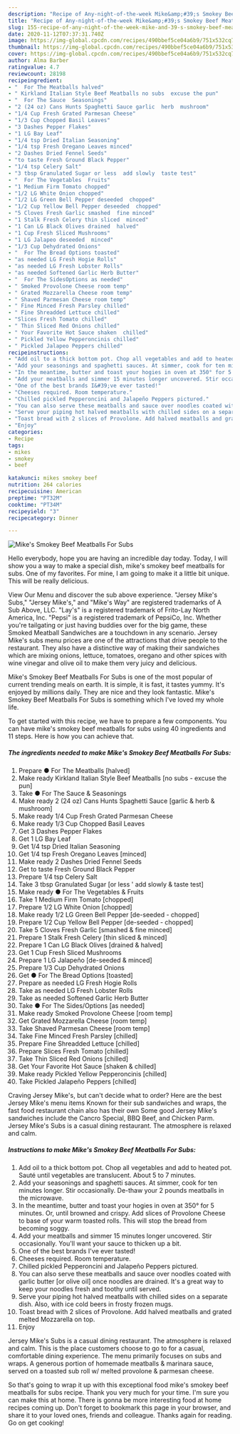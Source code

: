 ```yaml
---
description: "Recipe of Any-night-of-the-week Mike&amp;#39;s Smokey Beef Meatballs For Subs"
title: "Recipe of Any-night-of-the-week Mike&amp;#39;s Smokey Beef Meatballs For Subs"
slug: 155-recipe-of-any-night-of-the-week-mike-and-39-s-smokey-beef-meatballs-for-subs
date: 2020-11-12T07:37:31.740Z
image: https://img-global.cpcdn.com/recipes/490bbef5ce04a6b9/751x532cq70/mikes-smokey-beef-meatballs-for-subs-recipe-main-photo.jpg
thumbnail: https://img-global.cpcdn.com/recipes/490bbef5ce04a6b9/751x532cq70/mikes-smokey-beef-meatballs-for-subs-recipe-main-photo.jpg
cover: https://img-global.cpcdn.com/recipes/490bbef5ce04a6b9/751x532cq70/mikes-smokey-beef-meatballs-for-subs-recipe-main-photo.jpg
author: Alma Barber
ratingvalue: 4.7
reviewcount: 28198
recipeingredient:
- "  For The Meatballs halved"
- " Kirkland Italian Style Beef Meatballs no subs  excuse the pun"
- "  For The Sauce  Seasonings"
- "2 (24 oz) Cans Hunts Spaghetti Sauce garlic  herb  mushroom"
- "1/4 Cup Fresh Grated Parmesan Cheese"
- "1/3 Cup Chopped Basil Leaves"
- "3 Dashes Pepper Flakes"
- "1 LG Bay Leaf"
- "1/4 tsp Dried Italian Seasoning"
- "1/4 tsp Fresh Oregano Leaves minced"
- "2 Dashes Dried Fennel Seeds"
- "to taste Fresh Ground Black Pepper"
- "1/4 tsp Celery Salt"
- "3 tbsp Granulated Sugar or less  add slowly  taste test"
- "  For The Vegetables  Fruits"
- "1 Medium Firm Tomato chopped"
- "1/2 LG White Onion chopped"
- "1/2 LG Green Bell Pepper deseeded  chopped"
- "1/2 Cup Yellow Bell Pepper deseeded  chopped"
- "5 Cloves Fresh Garlic smashed  fine minced"
- "1 Stalk Fresh Celery thin sliced  minced"
- "1 Can LG Black Olives drained  halved"
- "1 Cup Fresh Sliced Mushrooms"
- "1 LG Jalapeo deseeded  minced"
- "1/3 Cup Dehydrated Onions"
- "  For The Bread Options toasted"
- "as needed LG Fresh Hogie Rolls"
- "as needed LG Fresh Lobster Rolls"
- "as needed Softened Garlic Herb Butter"
- "  For The SidesOptions as needed"
- " Smoked Provolone Cheese room temp"
- " Grated Mozzarella Cheese room temp"
- " Shaved Parmesan Cheese room temp"
- " Fine Minced Fresh Parsley chilled"
- " Fine Shreadded Lettuce chilled"
- "Slices Fresh Tomato chilled"
- " Thin Sliced Red Onions chilled"
- " Your Favorite Hot Sauce shaken  chilled"
- " Pickled Yellow Pepperoncinis chilled"
- " Pickled Jalapeo Peppers chilled"
recipeinstructions:
- "Add oil to a thick bottom pot. Chop all vegetables and add to heated pot. Sauté until vegetables are translucent. About 5 to 7 minutes."
- "Add your seasonings and spaghetti sauces. At simmer, cook for ten minutes longer. Stir occasionally. De-thaw your 2 pounds meatballs in the microwave."
- "In the meantime, butter and toast your hogies in oven at 350° for 5 minutes. Or, until browned and crispy. Add slices of Provolone Cheese to base of your warm toasted rolls. This will stop the bread from becoming soggy."
- "Add your meatballs and simmer 15 minutes longer uncovered. Stir occasionally. You&#39;ll want your sauce to thicken up a bit."
- "One of the best brands I&#39;ve ever tasted!"
- "Cheeses required. Room temperature."
- "Chilled pickled Pepperoncini and Jalapeño Peppers pictured."
- "You can also serve these meatballs and sauce over noodles coated with garlic butter [or olive oil] once noodles are drained. It&#39;s a great way to keep your noodles fresh and toothy until served."
- "Serve your piping hot halved meatballs with chilled sides on a separate dish. Also, with ice cold beers in frosty frozen mugs."
- "Toast bread with 2 slices of Provolone. Add halved meatballs and grated melted Mozzarella on top."
- "Enjoy"
categories:
- Recipe
tags:
- mikes
- smokey
- beef

katakunci: mikes smokey beef 
nutrition: 264 calories
recipecuisine: American
preptime: "PT32M"
cooktime: "PT34M"
recipeyield: "3"
recipecategory: Dinner

---
```



![Mike&#39;s Smokey Beef Meatballs For Subs](https://img-global.cpcdn.com/recipes/490bbef5ce04a6b9/751x532cq70/mikes-smokey-beef-meatballs-for-subs-recipe-main-photo.jpg)

Hello everybody, hope you are having an incredible day today. Today, I will show you a way to make a special dish, mike&#39;s smokey beef meatballs for subs. One of my favorites. For mine, I am going to make it a little bit unique. This will be really delicious.

View Our Menu and discover the sub above experience. &#34;Jersey Mike&#39;s Subs,&#34; &#34;Jersey Mike&#39;s,&#34; and &#34;Mike&#39;s Way&#34; are registered trademarks of A Sub Above, LLC. &#34;Lay&#39;s&#34; is a registered trademark of Frito-Lay North America, Inc. &#34;Pepsi&#34; is a registered trademark of PepsiCo, Inc. Whether you&#39;re tailgating or just having buddies over for the big game, these Smoked Meatball Sandwiches are a touchdown in any scenario. Jersey Mike&#39;s subs menu prices are one of the attractions that drive people to the restaurant. They also have a distinctive way of making their sandwiches which are mixing onions, lettuce, tomatoes, oregano and other spices with wine vinegar and olive oil to make them very juicy and delicious.

Mike&#39;s Smokey Beef Meatballs For Subs is one of the most popular of current trending meals on earth. It is simple, it is fast, it tastes yummy. It's enjoyed by millions daily. They are nice and they look fantastic. Mike&#39;s Smokey Beef Meatballs For Subs is something which I've loved my whole life.


To get started with this recipe, we have to prepare a few components. You can have mike&#39;s smokey beef meatballs for subs using 40 ingredients and 11 steps. Here is how you can achieve that.

<!--inarticleads1-->

##### The ingredients needed to make Mike&#39;s Smokey Beef Meatballs For Subs:

1. Prepare  ● For The Meatballs [halved]
1. Make ready  Kirkland Italian Style Beef Meatballs [no subs - excuse the pun]
1. Take  ● For The Sauce &amp; Seasonings
1. Make ready 2 (24 oz) Cans Hunts Spaghetti Sauce [garlic &amp; herb &amp; mushroom]
1. Make ready 1/4 Cup Fresh Grated Parmesan Cheese
1. Make ready 1/3 Cup Chopped Basil Leaves
1. Get 3 Dashes Pepper Flakes
1. Get 1 LG Bay Leaf
1. Get 1/4 tsp Dried Italian Seasoning
1. Get 1/4 tsp Fresh Oregano Leaves [minced]
1. Make ready 2 Dashes Dried Fennel Seeds
1. Get to taste Fresh Ground Black Pepper
1. Prepare 1/4 tsp Celery Salt
1. Take 3 tbsp Granulated Sugar [or less &#39; add slowly &amp; taste test]
1. Make ready  ● For The Vegetables &amp; Fruits
1. Take 1 Medium Firm Tomato [chopped]
1. Prepare 1/2 LG White Onion [chopped]
1. Make ready 1/2 LG Green Bell Pepper [de-seeded - chopped]
1. Prepare 1/2 Cup Yellow Bell Pepper [de-seeded - chopped]
1. Take 5 Cloves Fresh Garlic [smashed &amp; fine minced]
1. Prepare 1 Stalk Fresh Celery [thin sliced &amp; minced]
1. Prepare 1 Can LG Black Olives [drained &amp; halved]
1. Get 1 Cup Fresh Sliced Mushrooms
1. Prepare 1 LG Jalapeño [de-seeded &amp; minced]
1. Prepare 1/3 Cup Dehydrated Onions
1. Get  ● For The Bread Options [toasted]
1. Prepare as needed LG Fresh Hogie Rolls
1. Take as needed LG Fresh Lobster Rolls
1. Take as needed Softened Garlic Herb Butter
1. Take  ● For The Sides/Options [as needed]
1. Make ready  Smoked Provolone Cheese [room temp]
1. Get  Grated Mozzarella Cheese [room temp]
1. Take  Shaved Parmesan Cheese [room temp]
1. Take  Fine Minced Fresh Parsley [chilled]
1. Prepare  Fine Shreadded Lettuce [chilled]
1. Prepare Slices Fresh Tomato [chilled]
1. Take  Thin Sliced Red Onions [chilled]
1. Get  Your Favorite Hot Sauce [shaken &amp; chilled]
1. Make ready  Pickled Yellow Pepperoncinis [chilled]
1. Take  Pickled Jalapeño Peppers [chilled]


Craving Jersey Mike&#39;s, but can&#39;t decide what to order? Here are the best Jersey Mike&#39;s menu items Known for their sub sandwiches and wraps, the fast food restaurant chain also has their own Some good Jersey Mike&#39;s sandwiches include the Cancro Special, BBQ Beef, and Chicken Parm. Jersey Mike&#39;s Subs is a casual dining restaurant. The atmosphere is relaxed and calm. 

<!--inarticleads2-->

##### Instructions to make Mike&#39;s Smokey Beef Meatballs For Subs:

1. Add oil to a thick bottom pot. Chop all vegetables and add to heated pot. Sauté until vegetables are translucent. About 5 to 7 minutes.
1. Add your seasonings and spaghetti sauces. At simmer, cook for ten minutes longer. Stir occasionally. De-thaw your 2 pounds meatballs in the microwave.
1. In the meantime, butter and toast your hogies in oven at 350° for 5 minutes. Or, until browned and crispy. Add slices of Provolone Cheese to base of your warm toasted rolls. This will stop the bread from becoming soggy.
1. Add your meatballs and simmer 15 minutes longer uncovered. Stir occasionally. You&#39;ll want your sauce to thicken up a bit.
1. One of the best brands I&#39;ve ever tasted!
1. Cheeses required. Room temperature.
1. Chilled pickled Pepperoncini and Jalapeño Peppers pictured.
1. You can also serve these meatballs and sauce over noodles coated with garlic butter [or olive oil] once noodles are drained. It&#39;s a great way to keep your noodles fresh and toothy until served.
1. Serve your piping hot halved meatballs with chilled sides on a separate dish. Also, with ice cold beers in frosty frozen mugs.
1. Toast bread with 2 slices of Provolone. Add halved meatballs and grated melted Mozzarella on top.
1. Enjoy


Jersey Mike&#39;s Subs is a casual dining restaurant. The atmosphere is relaxed and calm. This is the place customers choose to go to for a casual, comfortable dining experience. The menu primarily focuses on subs and wraps. A generous portion of homemade meatballs &amp; marinara sauce, served on a toasted sub roll w/ melted provolone &amp; parmesan cheese. 

So that's going to wrap it up with this exceptional food mike&#39;s smokey beef meatballs for subs recipe. Thank you very much for your time. I'm sure you can make this at home. There is gonna be more interesting food at home recipes coming up. Don't forget to bookmark this page in your browser, and share it to your loved ones, friends and colleague. Thanks again for reading. Go on get cooking!
